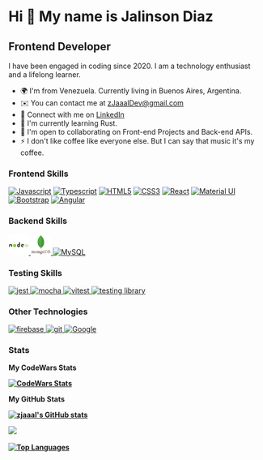Hi 👋 My name is Jalinson Diaz
==============================
Frontend Developer
--------------------------------------

I have been engaged in coding since 2020. I am a technology enthusiast and a lifelong learner.
* 🌍 I'm from Venezuela. Currently living in Buenos Aires, Argentina.
* ✉️ You can contact me at [zJaaalDev@gmail.com](mailto:zJaaalDev@gmail.com)
* 📌  Connect with me on [LinkedIn](https://www.linkedin.com/in/jalinson-diaz/)
* 🧠  I'm currently learning Rust.
* 🤝 I'm open to collaborating on Front-end Projects and Back-end APIs.
* ⚡ I don't like coffee like everyone else. But I can say that music it's my coffee.

### Frontend Skills

<p align="left">
<a href="https://developer.mozilla.org/en-US/docs/Web/JavaScript" target="_blank" rel="noreferrer"><img src="https://raw.githubusercontent.com/danielcranney/readme-generator/main/public/icons/skills/javascript-colored.svg" width="36" height="36" alt="Javascript" /></a>
<a href="https://www.typescriptlang.org" target="_blank" rel="noreferrer"><img src="https://raw.githubusercontent.com/danielcranney/readme-generator/main/public/icons/skills/typescript-colored.svg" width="36" height="36" alt="Typescript" /></a>
<a href="https://developer.mozilla.org/en-US/docs/Glossary/HTML5" target="_blank" rel="noreferrer"><img src="https://raw.githubusercontent.com/danielcranney/readme-generator/main/public/icons/skills/html5-colored.svg" width="36" height="36" alt="HTML5" /></a>
<a href="https://www.w3.org/TR/CSS/#css" target="_blank" rel="noreferrer"><img src="https://raw.githubusercontent.com/danielcranney/readme-generator/main/public/icons/skills/css3-colored.svg" width="36" height="36" alt="CSS3" /></a>
<a href="https://reactjs.org/" target="_blank" rel="noreferrer"><img src="https://raw.githubusercontent.com/danielcranney/readme-generator/main/public/icons/skills/react-colored.svg" width="36" height="36" alt="React" /></a>
<a href="https://mui.com/" target="_blank" rel="noreferrer"><img src="https://raw.githubusercontent.com/danielcranney/readme-generator/main/public/icons/skills/materialui-colored.svg" width="36" height="36" alt="Material UI" /></a>
<a href="https://getbootstrap.com/" target="_blank" rel="noreferrer"><img src="https://raw.githubusercontent.com/danielcranney/readme-generator/main/public/icons/skills/bootstrap-colored.svg" width="36" height="36" alt="Bootstrap" /></a>
 <a href="https://angular.io/guide/what-is-angular" target="_blank" rel="noreferrer"><img src="https://angular.io/assets/images/logos/angular/shield-large.svg" width="36" height="36" alt="Angular" /></a>
</p>

### Backend Skills

<p>
 <a href="https://nodejs.org" target="_blank" rel="noreferrer"> <img src="https://raw.githubusercontent.com/devicons/devicon/master/icons/nodejs/nodejs-original-wordmark.svg" alt="nodejs" width="40" height="40"/> </a>
<a href="https://www.mongodb.com/" target="_blank" rel="noreferrer"> <img src="https://raw.githubusercontent.com/devicons/devicon/master/icons/mongodb/mongodb-original-wordmark.svg" alt="mongodb" width="40" height="40"/> </a>
<a href="https://www.mysql.com/" target="_blank" rel="noreferrer"><img src="https://raw.githubusercontent.com/danielcranney/readme-generator/main/public/icons/skills/mysql-colored.svg" width="36" height="36" alt="MySQL" /></a>
</p>

### Testing Skills

<p><a href="https://jestjs.io" target="_blank" rel="noreferrer"> <img src="https://www.vectorlogo.zone/logos/jestjsio/jestjsio-icon.svg" alt="jest" width="40" height="40"/> </a> <a href="https://mochajs.org" target="_blank" rel="noreferrer"> <img src="https://www.vectorlogo.zone/logos/mochajs/mochajs-icon.svg" alt="mocha" width="40" height="40"/> </a>
 <a href="https://vitest.dev" target="_blank" rel="noreferrer"> <img src="https://vitest.dev/logo.svg" alt="vitest" width="40" height="40"/> </a>
<a href="https://testing-library.com/docs/react-testing-library/intro/" target="_blank" rel="noreferrer"> <img src="https://testing-library.com/img/octopus-64x64.png" alt="testing library" width="40" height="40"/> </a>
</p>

### Other Technologies

<p>
 <a href="https://firebase.google.com/" target="_blank" rel="noreferrer"> <img src="https://www.vectorlogo.zone/logos/firebase/firebase-icon.svg" alt="firebase" width="40" height="40"/> </a>
 <a href="https://git-scm.com/" target="_blank" rel="noreferrer"> <img src="https://www.vectorlogo.zone/logos/git-scm/git-scm-icon.svg" alt="git" width="40" height="40"/> </a>
<a href="https://google.com" target="_blank" rel="noreferrer"><img src="https://upload.wikimedia.org/wikipedia/commons/5/53/Google_%22G%22_Logo.svg" width="36" height="36" alt="Google"></a>
</p>

### Stats
<b>My CodeWars Stats<b>

<p align="left">

<a href="https://www.codewars.com/users/zJaaal">
<img src="https://www.codewars.com/users/zJaaal/badges/large" alt="CodeWars Stats" />
</a>
</p>

<b>My GitHub Stats</b>

<a href="http://www.github.com/zjaaal"><img src="https://github-readme-stats-git-masterrstaa-rickstaa.vercel.app/api?username=zjaaal&show_icons=true&hide=&count_private=true&title_color=ec4899&text_color=10b981&icon_color=ec4899&bg_color=1c1917&hide_border=true&show_icons=true" alt="zjaaal's GitHub stats" /></a>

<a href="http://www.github.com/zjaaal"><img src="https://github-readme-streak-stats.herokuapp.com/?user=zjaaal&stroke=10b981&background=1c1917&ring=ec4899&fire=ec4899&currStreakNum=10b981&currStreakLabel=ec4899&sideNums=10b981&sideLabels=10b981&dates=10b981&hide_border=true" /></a>

<a href="https://github.com/zjaaal" align="left"><img src="https://github-readme-stats-git-masterrstaa-rickstaa.vercel.app/api/top-langs/?username=zjaaal&title_color=ec4899&text_color=10b981&icon_color=ec4899&bg_color=1c1917&hide_border=true&locale=en&custom_title=Top%20%Languages" alt="Top Languages" /></a>

